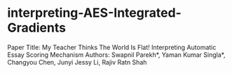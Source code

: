 # interpreting-AES-Integrated-Gradients

Paper Title: My Teacher Thinks The World Is Flat! Interpreting Automatic Essay Scoring Mechanism
Authors: Swapnil Parekh*, Yaman Kumar Singla*, Changyou Chen, Junyi Jessy Li, Rajiv Ratn Shah
